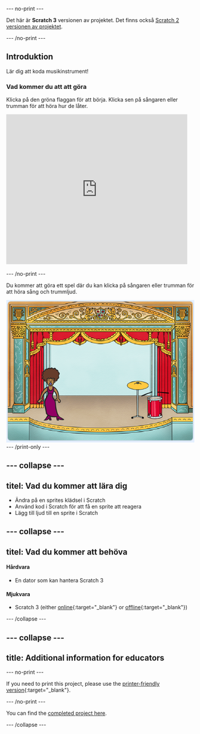 \--- no-print \---

Det här är **Scratch 3** versionen av projektet. Det finns också [Scratch 2 versionen av projektet](https://projects.raspberrypi.org/en/projects/rock-band-scratch2).

\--- /no-print \---

## Introduktion

Lär dig att koda musikinstrument!

### Vad kommer du att att göra

Klicka på den gröna flaggan för att börja. Klicka sen på sångaren eller trumman för att höra hur de låter.

<div class="scratch-preview">
  <iframe allowtransparency="true" width="485" height="402" src="https://scratch.mit.edu/projects/embed/276872220/?autostart=false" frameborder="0" scrolling="no"></iframe>
</div>

\--- /no-print \---

Du kommer att göra ett spel där du kan klicka på sångaren eller trumman för att höra sång och trummljud.

![game screenshot](images/demo.png) \--- /print-only \---

## \--- collapse \---

## titel: Vad du kommer att lära dig

+ Ändra på en sprites klädsel i Scratch
+ Använd kod i Scratch för att få en sprite att reagera
+ Lägg till ljud till en sprite i Scratch

## \--- collapse \---

## titel: Vad du kommer att behöva

#### Hårdvara

+ En dator som kan hantera Scratch 3

#### Mjukvara

+ Scratch 3 (either [online](http://rpf.io/scratchon){:target="_blank"} or [offline](http://rpf.io/scratchoff){:target="_blank"})

\--- /collapse \---

## \--- collapse \---

## title: Additional information for educators

\--- no-print \---

If you need to print this project, please use the [printer-friendly version](https://projects.raspberrypi.org/en/projects/rock-band/print){:target="_blank"}.

\--- /no-print \---

You can find the [completed project here](http://rpf.io/p/en/rock-band-get).

\--- /collapse \---